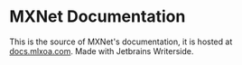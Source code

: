 # MXNet Documentation
This is the source of MXNet's documentation, it is hosted at [docs.mlxoa.com](https://docs.mlxoa.com/mxnet/).
Made with Jetbrains Writerside.
